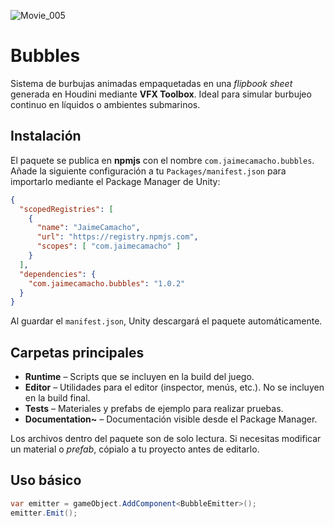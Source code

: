 ![Movie_005](https://github.com/user-attachments/assets/4cf4d319-bd3d-4bea-8084-b4b8b01682d8)

# Bubbles

Sistema de burbujas animadas empaquetadas en una *flipbook sheet* generada en
Houdini mediante **VFX Toolbox**. Ideal para simular burbujeo continuo en
líquidos o ambientes submarinos.

## Instalación

El paquete se publica en **npmjs** con el nombre
`com.jaimecamacho.bubbles`. Añade la siguiente configuración a tu
`Packages/manifest.json` para importarlo mediante el Package Manager de Unity:

```json
{
  "scopedRegistries": [
    {
      "name": "JaimeCamacho",
      "url": "https://registry.npmjs.com",
      "scopes": [ "com.jaimecamacho" ]
    }
  ],
  "dependencies": {
    "com.jaimecamacho.bubbles": "1.0.2"
  }
}
```

Al guardar el `manifest.json`, Unity descargará el paquete automáticamente.

## Carpetas principales

- **Runtime** – Scripts que se incluyen en la build del juego.
- **Editor** – Utilidades para el editor (inspector, menús, etc.). No se
  incluyen en la build final.
- **Tests** – Materiales y prefabs de ejemplo para realizar pruebas.
- **Documentation~** – Documentación visible desde el Package Manager.

Los archivos dentro del paquete son de solo lectura. Si necesitas modificar un
material o *prefab*, cópialo a tu proyecto antes de editarlo.

## Uso básico

```csharp
var emitter = gameObject.AddComponent<BubbleEmitter>();
emitter.Emit();
```
